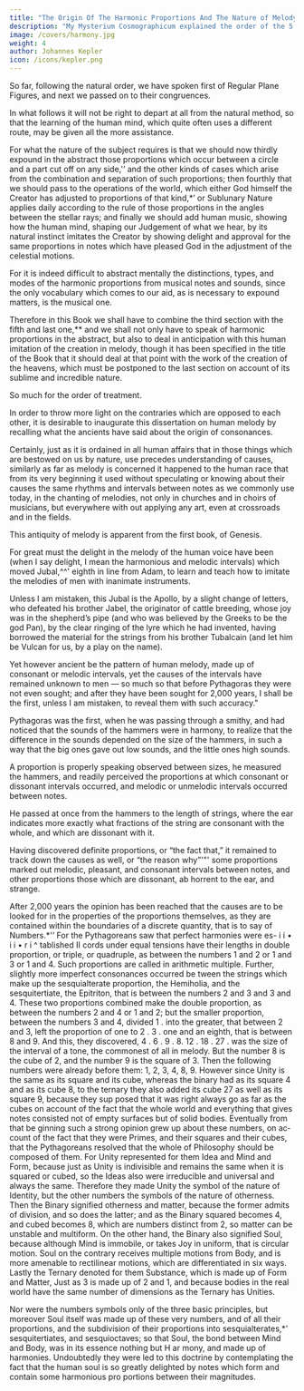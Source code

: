 ```yaml
---
title: "The Origin Of The Harmonic Proportions And The Nature of Melody."
description: "My Mysterium Cosmographicum explained the order of the 5 solids in the world"
image: /covers/harmony.jpg
weight: 4
author: Johannes Kepler
icon: /icons/kepler.png
---
```




So far, following the natural order, we have spoken first of Regular Plane Figures, and next we passed on to their congruences.

In what follows it will not be right to depart at all from the natural method, so that the learning of the human mind, which quite often uses a different route, may be given all the more assistance. 

For what the nature of the subject requires is that we should now thirdly expound in the abstract those proportions which occur between a circle and a part cut off on any side,'’ and the other kinds of cases which arise from the combination and separation of such proportions; then fourthly that we should pass to the operations of the world, which either God himself the Creator has adjusted to proportions of that kind,*’ or Sublunary Nature applies daily according to the rule of
those proportions in the angles between the stellar rays; and finally we should add human music, showing how the human mind, shaping our Judgement of what we hear, by its natural instinct imitates the Creator by showing delight and approval for the same proportions in notes which have pleased God in the adjustment of the celestial motions. 

For it is indeed difficult to abstract mentally the distinctions, types, and modes of the harmonic proportions from musical notes and sounds, since the only vocabulary which comes to our aid, as is necessary to expound matters, is the musical one. 

Therefore in this Book we shall have to combine the third section with the fifth and last one,** and we shall not only have to speak of harmonic proportions in the abstract, but also to deal in anticipation with this human imitation of the creation in melody, though it has been specified in the title of the Book that it should deal at that point with the work of the creation of the heavens, which must be postponed to the last section on account of its sublime and incredible nature. 

So much for the order of treatment.

In order to throw more light on the contraries which are opposed to each other, it is desirable to inaugurate this dissertation on human melody by recalling what the ancients have said about the origin of consonances.

Certainly, just as it is ordained in all human affairs that in those things which are bestowed on us by nature, use precedes understanding of causes, similarly as far as melody is concerned it happened to the human race that from its very beginning it used without speculating or knowing about their causes the same rhythms and intervals between notes as we commonly use today, in the chanting of melodies, not only in churches and in choirs of musicians, but everywhere with­ out applying any art, even at crossroads and in the fields.

This antiquity of melody is apparent from the first book, of Genesis.

For great must the delight in the melody of the human voice have been (when I say delight, I mean the harmonious and melodic intervals) which moved Jubal,^^' eighth in line from Adam, to learn and teach how to imitate the melodies of men with inanimate instruments. 

Unless I am mistaken, this Jubal is the Apollo, by a slight change of letters, who defeated his brother Jabel, the originator of cattle breeding, whose joy was in the shepherd’s pipe (and who was believed by the Greeks to be the god Pan), by the clear ringing of the lyre which he had invented, having borrowed the material for the strings from his brother Tubalcain (and let him be Vulcan for us, by a play on the name).

Yet however ancient be the pattern of human melody, made up of consonant or melodic intervals, yet the causes of the intervals have remained unknown to men — so much so that before Pythagoras they were not even sought; and after they have been sought for 2,000 years, I shall be the first, unless I am mistaken, to reveal them
with such accuracy."

Pythagoras was the first, when he was passing through a smithy, and had noticed that the sounds of the hammers were in harmony, to realize that the difference in the sounds depended on the size of the hammers, in such a way that the big ones gave out low sounds, and the little ones high sounds. 

A proportion is properly speaking observed between sizes, he measured the hammers, and readily perceived the proportions at which consonant or dissonant intervals occurred, and melodic or unmelodic intervals occurred between notes. 

He passed at once from the hammers to the length of strings, where the ear indicates more exactly what fractions of
the string are consonant with the whole, and which are dissonant with it.

Having discovered definite proportions, or “the fact that,” it remained to track down the causes as well, or “the reason why”'"' some proportions marked out melodic, pleasant, and consonant intervals
between notes, and other proportions those which are dissonant, ab­
horrent to the ear, and strange.

After 2,000 years the opinion has been reached that the causes are to be looked for in the properties of the proportions themselves, as they are contained within the boundaries of a discrete quantity, that is to say of
Numbers.*'’ For the Pythagoreans saw that perfect harmonies were es-
i i • i
i • r
i
^
tablished II cords under equal tensions have their lengths in double
proportion, or triple, or quadruple, as between the numbers 1 and
2 or 1 and 3 or 1 and 4. Such proportions are called in arithmetic
multiple. Further, slightly more imperfect consonances occurred be­
tween the strings which make up the sesquialterate proportion, the
Hemiholia, and the sesquitertiate, the Epitriton, that is between the
numbers 2 and 3 and 3 and 4. These two proportions combined make
the double proportion, as between the numbers 2 and 4 or 1 and 2;
but the smaller proportion, between the numbers 3 and 4, divided
1 .
into the greater, that between 2 and 3, left the proportion of one to
2 .
3 .
one and an eighth, that is between 8 and 9. And this, they discovered,
4 .
6 .
9 .
8. 12 . 18 . 27 . was the size of the interval of a tone, the commonest of all in melody.
But the number 8 is the cube of 2, and the number 9 is the square
of 3. Then the following numbers were already before them: 1, 2, 3,
4, 8, 9. However since Unity is the same as its square and its cube,
whereas the binary had as its square 4 and as its cube 8, to the ternary
they also added its cube 27 as well as its square 9, because they sup­
posed that it was right always go as far as the cubes on account of
the fact that the whole world and everything that gives notes consisted
not of empty surfaces but of solid bodies. Eventually from that be­
ginning such a strong opinion grew up about these numbers, on ac­
count of the fact that they were Primes, and their squares and their
cubes, that the Pythagoreans resolved that the whole of Philosophy
should be composed of them. For Unity represented for them Idea
and Mind and Form, because just as Unity is indivisible and remains
the same when it is squared or cubed, so the Ideas also were irreducible
and universal and always the same. Therefore they made Unity the
symbol of the nature of Identity, but the other numbers the symbols
of the nature of otherness. Then the Binary signified otherness and
matter, because the former admits of division, and so does the latter;
and as the Binary squared becomes 4, and cubed becomes 8, which
are numbers distinct from 2, so matter can be unstable and multiform.
On the other hand, the Binary also signified Soul, because although
Mind is immobile, or takes Joy in uniform, that is circular motion.
Soul on the contrary receives multiple motions from Body, and is
more amenable to rectilinear motions, which are differentiated in
six ways. Lastly the Ternary denoted for them Substance, which is
made up of Form and Matter, Just as 3 is made up of 2 and 1, and
because bodies in the real world have the same number of dimensions
as the Ternary has Unities.


Nor were the numbers symbols only of the three basic principles,
but moreover Soul itself was made up of these very numbers, and
of all their proportions, and the subdivision of their proportions into
sesquialterates,*’ sesquitertiates, and sesquioctaves; so that Soul, the
bond between Mind and Body, was in its essence nothing but H ar­
mony, and made up of harmonies. Undoubtedly they were led to this
doctrine by contemplating the fact that the human soul is so greatly
delighted by notes which form and contain some harmonious pro­
portions between their magnitudes.

